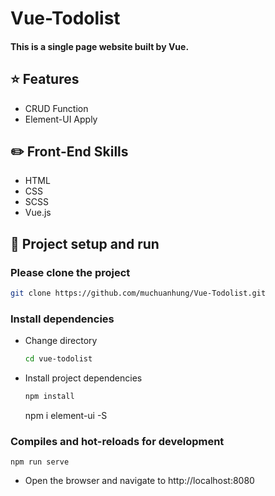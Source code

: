# Vue-Todolist

#### This is a single page website built by Vue.

## ⭐ Features

- CRUD Function
- Element-UI Apply

## ✏️ Front-End Skills

- HTML
- CSS
- SCSS
- Vue.js

## 🏃‍ Project setup and run

### Please clone the project

```bash
git clone https://github.com/muchuanhung/Vue-Todolist.git
```

### Install dependencies

- Change directory
  ```bash
  cd vue-todolist
  ```
- Install project dependencies
  ```bash
  npm install
  ```
  npm i element-ui -S

### Compiles and hot-reloads for development

```
npm run serve
```

- Open the browser and navigate to http://localhost:8080
